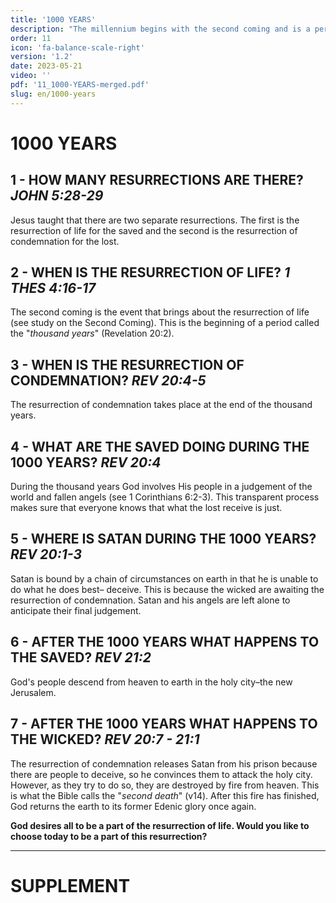 ```yaml
---
title: '1000 YEARS'
description: "The millennium begins with the second coming and is a period of judgment of the wicked."
order: 11
icon: 'fa-balance-scale-right'
version: '1.2'
date: 2023-05-21
video: ''
pdf: '11_1000-YEARS-merged.pdf'
slug: en/1000-years
---
```


# 1000 YEARS

## 1 - HOW MANY RESURRECTIONS ARE THERE? *JOHN 5:28-29*

Jesus taught that there are two separate resurrections. The first is the resurrection of life for the saved and the second is the resurrection of condemnation for the lost.

## 2 - WHEN IS THE RESURRECTION OF LIFE? *1 THES 4:16-17*

The second coming is the event that brings about the resurrection of life (see study on the Second Coming). This is the beginning of a period called the "*thousand years*" (Revelation 20:2).

## 3 - WHEN IS THE RESURRECTION OF CONDEMNATION? *REV 20:4-5*

The resurrection of condemnation takes place at the end of the thousand years.

## 4 - WHAT ARE THE SAVED DOING DURING THE 1000 YEARS? *REV 20:4*

During the thousand years God involves His people in a judgement of the world and fallen angels (see 1 Corinthians 6:2-3). This transparent process makes sure that everyone knows that what the lost receive is just.

## 5 - WHERE IS SATAN DURING THE 1000 YEARS? *REV 20:1-3*

Satan is bound by a chain of circumstances on earth in that he is unable to do what he does best– deceive. This is because the wicked are awaiting the resurrection of condemnation. Satan and his angels are left alone to anticipate their final judgement.

## 6 - AFTER THE 1000 YEARS WHAT HAPPENS TO THE SAVED? *REV 21:2*

God's people descend from heaven to earth in the holy city–the new Jerusalem.

## 7 - AFTER THE 1000 YEARS WHAT HAPPENS TO THE WICKED? *REV 20:7 - 21:1*

The resurrection of condemnation releases Satan from his prison because there are people to deceive, so he convinces them to attack the holy city. However, as they try to do so, they are destroyed by fire from heaven. This is what the Bible calls the "*second death*" (v14). After this fire has finished, God returns the earth to its former Edenic glory once again.

**God desires all to be a part of the resurrection of life. Would you like to choose today to be a part of this resurrection?**

---

# SUPPLEMENT

<!-- TODO: Insert grid supplement page -->